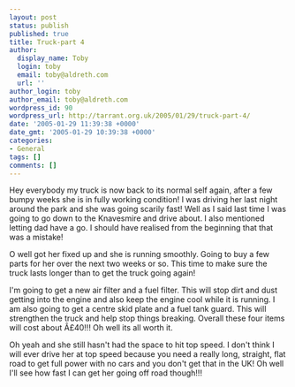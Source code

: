```yaml
---
layout: post
status: publish
published: true
title: Truck-part 4
author:
  display_name: Toby
  login: toby
  email: toby@aldreth.com
  url: ''
author_login: toby
author_email: toby@aldreth.com
wordpress_id: 90
wordpress_url: http://tarrant.org.uk/2005/01/29/truck-part-4/
date: '2005-01-29 11:39:38 +0000'
date_gmt: '2005-01-29 10:39:38 +0000'
categories:
- General
tags: []
comments: []
---
```

<p>Hey everybody my truck is now back to its normal self again, after a few bumpy weeks she is in fully working condition! I was driving her last night around the park and she was going scarily fast! Well as I said last time I was going to go down to the Knavesmire and drive about. I also mentioned letting dad have a go. I should have realised from the beginning that that was a mistake! </p>
<p>O well got her fixed up and she is running smoothly. Going to buy a few parts for her over the next two weeks or so. This time to make sure the truck lasts longer than to get the truck going again!</p>
<p>I'm going to get a new air filter and a fuel filter. This will stop dirt and dust getting into the engine and also keep the engine cool while it is running. I am also going to get a centre skid plate and a fuel tank guard. This will strengthen the truck and help stop things breaking. Overall these four items will cost about &Acirc;&pound;40!!! Oh well its all worth it. </p>
<p>Oh yeah and she still hasn't had the space to hit top speed. I don't think I will ever drive her at top speed because you need a really long, straight, flat road to get full power with no cars and you don't get that in the UK! Oh well I'll see how fast I can get her going off road though!!!</p>
